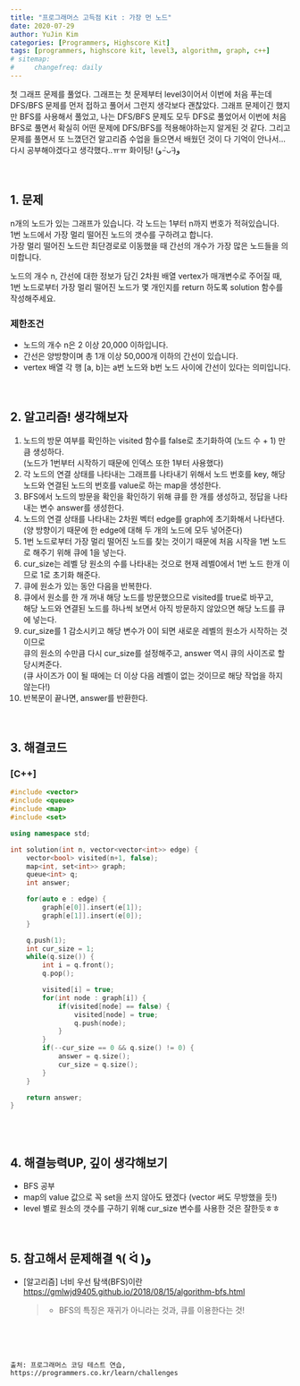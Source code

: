 ```yaml
---
title: "프로그래머스 고득점 Kit : 가장 먼 노드"
date: 2020-07-29
author: YuJin Kim
categories: [Programmers, Highscore Kit]
tags: [programmers, highscore kit, level3, algorithm, graph, c++]
# sitemap:
#     changefreq: daily
---
```


첫 그래프 문제를 풀었다. 그래프는 첫 문제부터 level3이어서 이번에 처음 푸는데 DFS/BFS 문제를 먼저 접하고 풀어서 그런지 생각보다 괜찮았다. 그래프 문제이긴 했지만 BFS를 사용해서 풀었고, 나는 DFS/BFS 문제도 모두 DFS로 풀었어서 이번에 처음 BFS로 풀면서 확실히 어떤 문제에 DFS/BFS를 적용해야하는지 알게된 것 같다. 그리고 문제를 풀면서 또 느꼈던건 알고리즘 수업을 들으면서 배웠던 것이 다 기억이 안나서... 다시 공부해야겠다고 생각했다..ㅠㅠ 화이팅! (و ˃̵ᴗ˂̵)و  
<br/>
<br/>

## 1. 문제

n개의 노드가 있는 그래프가 있습니다. 각 노드는 1부터 n까지 번호가 적혀있습니다.  
1번 노드에서 가장 멀리 떨어진 노드의 갯수를 구하려고 합니다.  
가장 멀리 떨어진 노드란 최단경로로 이동했을 때 간선의 개수가 가장 많은 노드들을 의미합니다.

노드의 개수 n, 간선에 대한 정보가 담긴 2차원 배열 vertex가 매개변수로 주어질 때,  
1번 노드로부터 가장 멀리 떨어진 노드가 몇 개인지를 return 하도록 solution 함수를 작성해주세요.

### 제한조건

- 노드의 개수 n은 2 이상 20,000 이하입니다.
- 간선은 양방향이며 총 1개 이상 50,000개 이하의 간선이 있습니다.
- vertex 배열 각 행 [a, b]는 a번 노드와 b번 노드 사이에 간선이 있다는 의미입니다.
  <br/><br/><br/>

## 2. 알고리즘! 생각해보자

1. 노드의 방문 여부를 확인하는 visited 함수를 false로 초기화하여 (노드 수 + 1) 만큼 생성하다.  
   (노드가 1번부터 시작하기 때문에 인덱스 또한 1부터 사용했다)
2. 각 노드의 연결 상태를 나타내는 그래프를 나타내기 위해서 노드 번호를 key, 해당 노드와 연결된 노드의 번호를 value로 하는 map을 생성한다.
3. BFS에서 노드의 방문을 확인을 확인하기 위해 큐를 한 개를 생성하고, 정답을 나타내는 변수 answer를 생성한다.
4. 노드의 연결 상태를 나타내는 2차원 벡터 edge를 graph에 초기화해서 나타낸다.  
   (양 방향이기 때문에 한 edge에 대해 두 개의 노드에 모두 넣어준다)
5. 1번 노드로부터 가장 멀리 떨어진 노드를 찾는 것이기 때문에 처음 시작을 1번 노드로 해주기 위해 큐에 1을 넣는다.
6. cur_size는 레벨 당 원소의 수를 나타내는 것으로 현재 레벨0에서 1번 노드 한개 이므로 1로 초기화 해준다.
7. 큐에 원소가 있는 동안 다음을 반복한다.
8. 큐에서 원소를 한 개 꺼내 해당 노드를 방문했으므로 visited를 true로 바꾸고,  
   해당 노드와 연결된 노드를 하나씩 보면서 아직 방문하지 않았으면 해당 노드를 큐에 넣는다.
9. cur_size를 1 감소시키고 해당 변수가 0이 되면 새로운 레벨의 원소가 시작하는 것이므로  
   큐의 원소의 수만큼 다시 cur_size를 설정해주고, answer 역시 큐의 사이즈로 할당시켜준다.  
   (큐 사이즈가 0이 될 때에는 더 이상 다음 레벨이 없는 것이므로 해당 작업을 하지 않는다!)
10. 반복문이 끝나면, answer를 반환한다.  
    <br/><br/>

## 3. 해결코드

### [C++]

```c++
#include <vector>
#include <queue>
#include <map>
#include <set>

using namespace std;

int solution(int n, vector<vector<int>> edge) {
    vector<bool> visited(n+1, false);
    map<int, set<int>> graph;
    queue<int> q;
    int answer;

    for(auto e : edge) {
        graph[e[0]].insert(e[1]);
        graph[e[1]].insert(e[0]);
    }

    q.push(1);
    int cur_size = 1;
    while(q.size()) {
        int i = q.front();
        q.pop();

        visited[i] = true;
        for(int node : graph[i]) {
            if(visited[node] == false) {
                visited[node] = true;
                q.push(node);
            }
        }
        if(--cur_size == 0 && q.size() != 0) {
            answer = q.size();
            cur_size = q.size();
        }
    }

    return answer;
}
```

<br/><br/>

## 4. 해결능력UP, 깊이 생각해보기

- BFS 공부
- map의 value 값으로 꼭 set을 쓰지 않아도 됐겠다 (vector 써도 무방했을 듯!)
- level 별로 원소의 갯수를 구하기 위해 cur_size 변수를 사용한 것은 잘한듯ㅎㅎ
  <br/><br/><br/>

## 5. 참고해서 문제해결 ٩( ᐛ )و

- [알고리즘] 너비 우선 탐색(BFS)이란 <https://gmlwjd9405.github.io/2018/08/15/algorithm-bfs.html>
  > - BFS의 특징은 재귀가 아니라는 것과, 큐를 이용한다는 것!

<br/><br/><br/>

```
출처: 프로그래머스 코딩 테스트 연습, https://programmers.co.kr/learn/challenges
```

